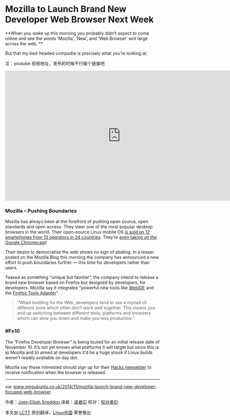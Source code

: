 Mozilla to Launch Brand New Developer Web Browser Next Week
================================================================================
**When you woke up this morning you probably didn’t expect to come online and see the words ‘Mozilla’, ‘New’, and ‘Web Browser’ writ large across the web. **

But that my bed-headed compadre is precisely what you’re looking at.

注：youtube 视频地址，发布的时候不行做个链接吧
<iframe width="750" height="422" frameborder="0" allowfullscreen="" src="https://www.youtube.com/embed/Ehv5u-5rE8c?feature=oembed"></iframe>

### Mozilla – Pushing Boundaries ###

Mozilla has always been at the forefront of pushing open source, open standards and open access. They steer one of the most popular desktop browsers in the world. Their open-source Linux mobile OS [is sold on 12 smartphones from 13 operators in 24 countries][1]. They’re [even taking on the Google Chromecast][2]!

Their desire to democratise the web shows no sign of abating. In a teaser posted on the Mozilla Blog this morning the company has announced a new effort to push boundaries further — this time for developers rather than users.

Teased as something “unique but familiar”, the company intend to release a brand new browser based on Firefox but designed by developers, for developers. Mozilla say it integrates “powerful new tools like [WebIDE][3] and the [Firefox Tools Adapter][4]”.

> “When building for the Web, developers tend to use a myriad of different tools which often don’t work well together. This means you end up switching between different tools, platforms and browsers which can slow you down and make you less productive.”

### #Fx10 ###

The “Firefox Developer Browser” is being touted for an initial release date of November 10. It’s not yet known what platforms it will target but since this is a) Mozilla and b) aimed at developers it’d be a huge shock if Linux builds weren’t readily available on day dot.

Mozilla say those interested should sign up for their [Hacks newsletter][5] to receive notification when the browser is released.

--------------------------------------------------------------------------------

via: www.omgubuntu.co.uk/2014/11/mozilla-launch-brand-new-developer-focused-web-browser

作者：[Joey-Elijah Sneddon ][a]
译者：[译者ID](https://github.com/译者ID)
校对：[校对者ID](https://github.com/校对者ID)

本文由 [LCTT](https://github.com/LCTT/TranslateProject) 原创翻译，[Linux中国](http://linux.cn/) 荣誉推出

[a]:https://plus.google.com/117485690627814051450/?rel=author
[1]:https://twitter.com/firefox/status/522175938952716289
[2]:http://www.omgchrome.com/mozillas-chromecast-rival-leaks-online/
[3]:https://hacks.mozilla.org/2014/06/webide-lands-in-nightly/
[4]:https://hacks.mozilla.org/2014/09/firefox-tools-adapter/
[5]:https://hacks.mozilla.org/newsletter/
